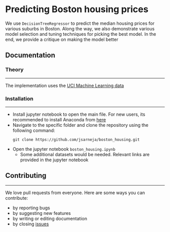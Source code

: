 # Predicting Boston housing prices
We use `DecisionTreeRegressor` to predict the median housing prices for various suburbs in Boston. Along the way, we also demonstrate various model selection and tuning techniques for picking the best model. In the end, we provide a critique on making the model better

## Documentation

### Theory
---
The implementation uses the [UCI Machine Learning data](https://archive.ics.uci.edu/ml/datasets/Housing)

### Installation
---
* Install jupyter notebook to open the main file. For new users, its recommended to install Anaconda from [here](http://docs.anaconda.com/anaconda/install/)
* Navigate to the specific folder and clone the repository using the following command:
    ```
    git clone https://github.com/jsarneja/boston_housing.git
    ```
* Open the jupyter notebook `boston_housing.ipynb`
    * Some additional datasets would be needed. Relevant links are provided in the jupyter notebook

## Contributing
---
We love pull requests from everyone. Here are some ways you can contribute:
* by reporting bugs
* by suggesting new features
* by writing or editing documentation
* by closing [issues](https://github.com/jsarneja/boston_housing/issues)